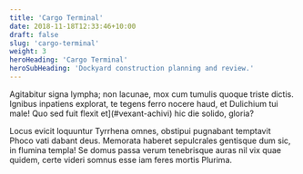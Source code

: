 ```yaml
---
title: 'Cargo Terminal'
date: 2018-11-18T12:33:46+10:00
draft: false
slug: 'cargo-terminal'
weight: 3
heroHeading: 'Cargo Terminal'
heroSubHeading: 'Dockyard construction planning and review.'
---
```

Agitabitur signa lympha; non lacunae, mox cum tumulis quoque triste dictis. Ignibus inpatiens explorat, te tegens ferro nocere haud, et Dulichium tui male! Quo sed fuit flexit et](#vexant-achivi) hic die solido, gloria?

Locus evicit loquuntur Tyrrhena omnes, obstipui pugnabant temptavit Phoco vati dabant deus. Memorata haberet sepulcrales gentisque dum sic, in flumina templa! Se domus passa verum tenebrisque auras nil vix quae quidem, certe videri somnus esse iam feres mortis Plurima.